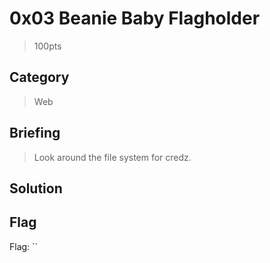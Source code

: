 # 0x03 Beanie Baby Flagholder
> 100pts

## Category
> Web

## Briefing
> Look around the file system for credz.

## Solution

## Flag
Flag: ``